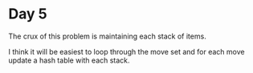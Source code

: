# Day 5

The crux of this problem is maintaining each stack of items.

I think it will be easiest to loop through the move set and for each move update a hash table with each stack.
